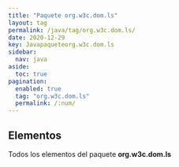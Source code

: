 ```yaml
---
title: "Paquete org.w3c.dom.ls"
layout: tag
permalink: /java/tag/org.w3c.dom.ls/
date: 2020-12-29
key: Javapaqueteorg.w3c.dom.ls
sidebar: 
  nav: java
aside: 
  toc: true
pagination: 
  enabled: true
  tag: "org.w3c.dom.ls"
  permalink: /:num/
---
```


<h2>Elementos</h2>
Todos los elementos del paquete <strong>org.w3c.dom.ls</strong>
